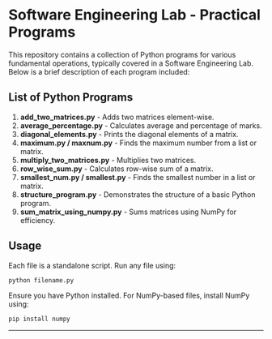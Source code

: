 
# Software Engineering Lab - Practical Programs

This repository contains a collection of Python programs for various fundamental operations, typically covered in a Software Engineering Lab. Below is a brief description of each program included:

## List of Python Programs

1. **add_two_matrices.py** - Adds two matrices element-wise.
2. **average_percentage.py** - Calculates average and percentage of marks.
3. **diagonal_elements.py** - Prints the diagonal elements of a matrix.
4. **maximum.py / maxnum.py** - Finds the maximum number from a list or matrix.
5. **multiply_two_matrices.py** - Multiplies two matrices.
6. **row_wise_sum.py** - Calculates row-wise sum of a matrix.
7. **smallest_num.py / smallest.py** - Finds the smallest number in a list or matrix.
8. **structure_program.py** - Demonstrates the structure of a basic Python program.
9. **sum_matrix_using_numpy.py** - Sums matrices using NumPy for efficiency.

## Usage

Each file is a standalone script. Run any file using:

```bash
python filename.py
```

Ensure you have Python installed. For NumPy-based files, install NumPy using:

```bash
pip install numpy
```

---
